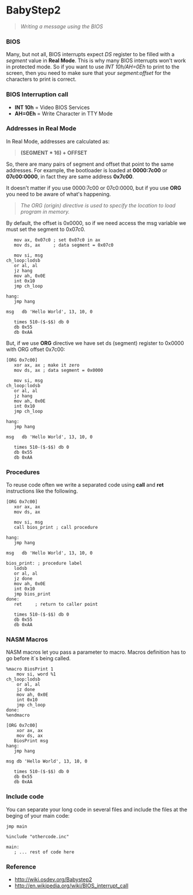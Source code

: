 # BabyStep2
> _Writing a message using the BIOS_

### BIOS

Many, but not all, BIOS interrupts expect *DS* register to be filled with a *segment* value in __Real Mode__. This is why many BIOS interrupts won't work in protected mode. So if you want to use *INT 10h/AH=0Eh* to print to the screen, then you need to make sure that your *segment:offset* for the characters to print is correct.

### BIOS Interruption call

+ **INT 10h** = Video BIOS Services
+ **AH=0Eh**  = Write Character in TTY Mode

### Addresses in Real Mode

In Real Mode, addresses are calculated as: 

> **(SEGMENT * 16) + OFFSET**

So, there are many pairs of segment and offset that point to the same addresses. For example, the bootloader is loaded at **0000:7c00** or **07c00:0000**, in fact they are same address **0x7c00**.

It doesn't matter if you use 0000:7c00 or 07c0:0000, but if you use **ORG** you need to be aware of what's happening. 

> _The ORG (origin) directive is used to specify the location to load program in memory._

By default, the offset is 0x0000, so if we need access the msg variable we must set the segment to 0x07c0. 

```
   mov ax, 0x07c0 ; set 0x07c0 in ax
   mov ds, ax     ; data segment = 0x07c0
 
   mov si, msg
ch_loop:lodsb
   or al, al
   jz hang
   mov ah, 0x0E
   int 0x10
   jmp ch_loop
 
hang:
   jmp hang
 
msg   db 'Hello World', 13, 10, 0

   times 510-($-$$) db 0
   db 0x55
   db 0xAA
```

But, if we use **ORG** directive we have set ds (segment) register to 0x0000 with ORG offset 0x7c00:

```
[ORG 0x7c00]
   xor ax, ax ; make it zero
   mov ds, ax ; data segment = 0x0000
 
   mov si, msg
ch_loop:lodsb
   or al, al
   jz hang
   mov ah, 0x0E
   int 0x10
   jmp ch_loop
 
hang:
   jmp hang
 
msg   db 'Hello World', 13, 10, 0
 
   times 510-($-$$) db 0
   db 0x55
   db 0xAA
```

### Procedures

To reuse code often we write a separated code using **call** and **ret** instructions like the following.

```
[ORG 0x7c00]
   xor ax, ax 
   mov ds, ax
 
   mov si, msg
   call bios_print ; call procedure
 
hang:
   jmp hang
 
msg   db 'Hello World', 13, 10, 0
 
bios_print: ; procedure label
   lodsb
   or al, al
   jz done
   mov ah, 0x0E
   int 0x10
   jmp bios_print
done:
   ret     ; return to caller point
 
   times 510-($-$$) db 0
   db 0x55
   db 0xAA
```

### NASM Macros

NASM macros let you pass a parameter to macro. Macros definition has to go before it`s being called.

```
%macro BiosPrint 1
    mov si, word %1
ch_loop:lodsb
    or al, al
    jz done
    mov ah, 0x0E
    int 0x10
    jmp ch_loop
done:
%endmacro
 
[ORG 0x7c00]
    xor ax, ax
    mov ds, ax
   BiosPrint msg
hang:
   jmp hang
 
msg db 'Hello World', 13, 10, 0
 
   times 510-($-$$) db 0
   db 0x55
   db 0xAA
```

### Include code

You can separate your long code in several files and include the files at the beging of your main code:

```
jmp main
 
%include "othercode.inc"
 
main:
   ; ... rest of code here
```

### Reference

- http://wiki.osdev.org/Babystep2
- http://en.wikipedia.org/wiki/BIOS_interrupt_call

